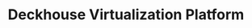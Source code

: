 ---
title: "Deckhouse Virtualization Platform"
permalink: en/virtualization-platform/documentation/user/scheme.html
---